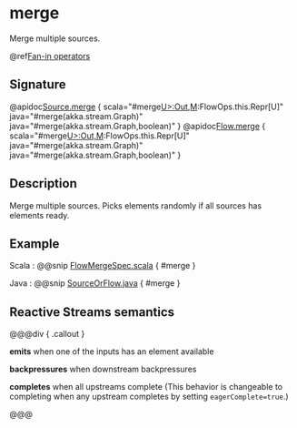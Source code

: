 # merge

Merge multiple sources.

@ref[Fan-in operators](../index.md#fan-in-operators)

## Signature

@apidoc[Source.merge](Source) { scala="#merge[U&gt;:Out,M](that:akka.stream.Graph[akka.stream.SourceShape[U],M],eagerComplete:Boolean):FlowOps.this.Repr[U]" java="#merge(akka.stream.Graph)" java="#merge(akka.stream.Graph,boolean)" }
@apidoc[Flow.merge](Flow) { scala="#merge[U&gt;:Out,M](that:akka.stream.Graph[akka.stream.SourceShape[U],M],eagerComplete:Boolean):FlowOps.this.Repr[U]" java="#merge(akka.stream.Graph)" java="#merge(akka.stream.Graph,boolean)" }


## Description

Merge multiple sources. Picks elements randomly if all sources has elements ready.

## Example
Scala
:   @@snip [FlowMergeSpec.scala](/gemini-stream-tests/src/test/scala/gemini/stream/scaladsl/FlowMergeSpec.scala) { #merge }

Java
:   @@snip [SourceOrFlow.java](/gemini-docs/src/test/java/jdocs/stream/operators/SourceOrFlow.java) { #merge }

## Reactive Streams semantics

@@@div { .callout }

**emits** when one of the inputs has an element available

**backpressures** when downstream backpressures

**completes** when all upstreams complete (This behavior is changeable to completing when any upstream completes by setting `eagerComplete=true`.)

@@@
